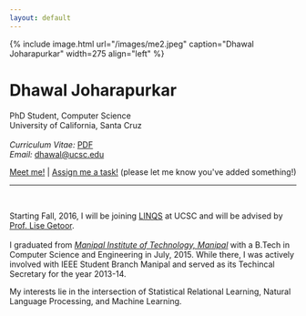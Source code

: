 ```yaml
---
layout: default
---
```


{% include image.html url="/images/me2.jpeg" caption="Dhawal Joharapurkar" width=275 align="left" %}
# Dhawal Joharapurkar
PhD Student, Computer Science <br>
University of California, Santa Cruz <br><br>
<em>Curriculum Vitae: </em><a href="files/CV_new.pdf" target="_blank">PDF</a><br>
<em>Email: </em><a href="mailto:dhawal@ucsc.edu">dhawal@ucsc.edu</a><br>
<p><a href="http://doodle.com/dhawaljoh" target="_blank">Meet me!</a> | <a href="http://flask.io/yoUm1" target="_blank">Assign me a task!</a> (please let me know you've added something!)</p>

- - -
<br>

Starting Fall, 2016, I will be joining <a href="https://linqs.soe.ucsc.edu/" target="_blank">LINQS</a> at UCSC and will be advised by <a href="https://getoor.soe.ucsc.edu/" target="_blank">Prof. Lise Getoor</a>. <br><br>
I graduated from <em><a class="tosu" href="http://www.manipal.edu" target="_blank">Manipal Institute of Technology, Manipal</a></em> with a B.Tech in Computer Science and Engineering in July, 2015. While there, I was actively involved with IEEE Student Branch Manipal and served as its Techincal Secretary for the year 2013-14.

My interests lie in the intersection of Statistical Relational Learning, Natural Language Processing, and Machine Learning.